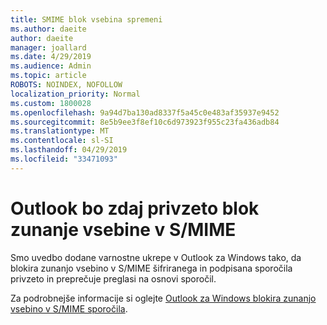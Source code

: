 ```yaml
---
title: SMIME blok vsebina spremeni
ms.author: daeite
author: daeite
manager: joallard
ms.date: 4/29/2019
ms.audience: Admin
ms.topic: article
ROBOTS: NOINDEX, NOFOLLOW
localization_priority: Normal
ms.custom: 1800028
ms.openlocfilehash: 9a94d7ba130ad8337f5a45c0e483af35937e9452
ms.sourcegitcommit: 8e5b9ee3f8ef10c6d973923f955c23fa436adb84
ms.translationtype: MT
ms.contentlocale: sl-SI
ms.lasthandoff: 04/29/2019
ms.locfileid: "33471093"
---
```

# <a name="outlook-will-now-default-block-external-content-in-smime"></a>Outlook bo zdaj privzeto blok zunanje vsebine v S/MIME

Smo uvedbo dodane varnostne ukrepe v Outlook za Windows tako, da blokira zunanjo vsebino v S/MIME šifriranega in podpisana sporočila privzeto in preprečuje preglasi na osnovi sporočil.

Za podrobnejše informacije si oglejte [Outlook za Windows blokira zunanjo vsebino v S/MIME sporočila](https://support.office.com/article/2d3a4af1-fe41-475f-a888-fc7b997d112e). 
